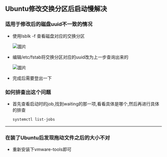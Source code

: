 ## Ubuntu修改交换分区后启动慢解决
### 适用于修改后的磁盘uuid不一致的情况
* 使用lsblk -f 查看磁盘对应的交换分区

  ![圖片](https://user-images.githubusercontent.com/28209685/135009999-ca9774cd-160c-4e2e-a6b2-e84d8323c4e2.png)
* 编辑/etc/fstab将交换分区对应的uuid改为上一步查询出来的

  ![圖片](https://user-images.githubusercontent.com/28209685/135010203-85dde139-aeab-4890-a3e3-68f7c0ab0ce9.png)
  
 * 完成后需要登出一下
  
### 如何排查出这个问题
* 首先查看启动时的job,找到waiting的那一项,看看具体是哪个,然后再进行具体的排查
  ```bash 
  systemctl list-jobs
  

***
### 在装了Ubuntu后发现拖动文件之后的大小不对
* 重新安装下vmware-tools即可
